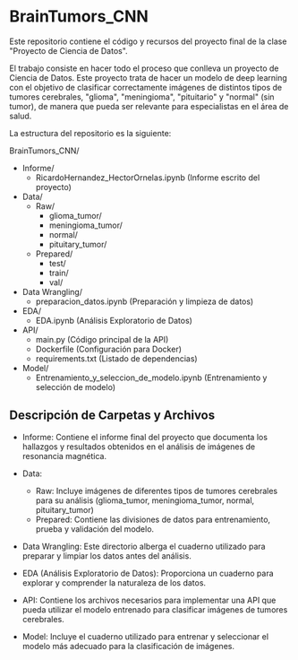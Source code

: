 # BrainTumors_CNN
Este repositorio contiene el código y recursos del proyecto final de la clase "Proyecto de Ciencia de Datos".

El trabajo consiste en hacer todo el proceso que conlleva un proyecto de Ciencia de Datos. Este proyecto trata de hacer un modelo de deep learning con el objetivo de clasificar correctamente imágenes de distintos tipos de tumores cerebrales, "glioma", "meningioma", "pituitario" y "normal" (sin tumor), de manera que pueda ser relevante para especialistas en el área de salud.

La estructura del repositorio es la siguiente:
 
BrainTumors_CNN/

- Informe/
  - RicardoHernandez_HectorOrnelas.ipynb (Informe escrito del proyecto)
- Data/
  - Raw/
    - glioma_tumor/
    - meningioma_tumor/
    -  normal/
    - pituitary_tumor/
  - Prepared/
    - test/
    - train/
    - val/
- Data Wrangling/
   - preparacion_datos.ipynb (Preparación y limpieza de datos)
- EDA/
  - EDA.ipynb (Análisis Exploratorio de Datos)
- API/
  -  main.py (Código principal de la API)
  - Dockerfile (Configuración para Docker)
  - requirements.txt (Listado de dependencias)
- Model/
  - Entrenamiento_y_seleccion_de_modelo.ipynb (Entrenamiento y selección de modelo)

## Descripción de Carpetas y Archivos

- Informe: Contiene el informe final del proyecto que documenta los hallazgos y resultados obtenidos en el análisis de imágenes de resonancia magnética.

- Data:
  - Raw: Incluye imágenes de diferentes tipos de tumores cerebrales para su análisis (glioma_tumor, meningioma_tumor, normal, pituitary_tumor)
  - Prepared: Contiene las divisiones de datos para entrenamiento, prueba y validación del modelo.

- Data Wrangling: Este directorio alberga el cuaderno utilizado para preparar y limpiar los datos antes del análisis.

- EDA (Análisis Exploratorio de Datos): Proporciona un cuaderno para explorar y comprender la naturaleza de los datos.

- API: Contiene los archivos necesarios para implementar una API que pueda utilizar el modelo entrenado para clasificar imágenes de tumores cerebrales.

- Model: Incluye el cuaderno utilizado para entrenar y seleccionar el modelo más adecuado para la clasificación de imágenes.
